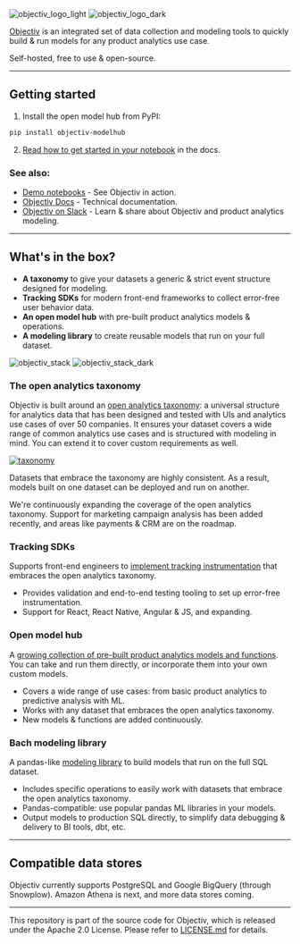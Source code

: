 <img src="https://user-images.githubusercontent.com/82152911/159266790-19e0e3d4-0d10-4c58-9da7-16edde9ec05a.svg#gh-light-mode-only" alt="objectiv_logo_light" title="Objectiv Logo">
<img src="https://user-images.githubusercontent.com/82152911/159266895-39f52604-83c1-438d-96bd-9a6d66e74b08.svg#gh-dark-mode-only" alt="objectiv_logo_dark" title="Objectiv Logo">


[Objectiv](https://objectiv.io/) is an integrated set of data collection and modeling tools to quickly build & run models for any product analytics use case.

Self-hosted, free to use & open-source.

---

## Getting started

1. Install the open model hub from PyPI:

```sh
pip install objectiv-modelhub
```

2. [Read how to get started in your notebook](https://objectiv.io/docs/modeling/get-started-in-your-notebook/) in the docs.

### See also:

* [Demo notebooks](https://objectiv.io/docs/modeling/example-notebooks) - See Objectiv in action.
* [Objectiv Docs](https://www.objectiv.io/docs) - Technical documentation.
* [Objectiv on Slack](https://objectiv.io/join-slack) - Learn & share about Objectiv and product analytics modeling.

---

## What's in the box?

* **A taxonomy** to give your datasets a generic & strict event structure designed for modeling.
* **Tracking SDKs** for modern front-end frameworks to collect error-free user behavior data.
* **An open model hub** with pre-built product analytics models & operations.
* **A modeling library** to create reusable models that run on your full dataset.

![objectiv_stack](https://user-images.githubusercontent.com/920184/180789710-94e7bf9c-f081-4a0f-9637-3edf6fe5f501.svg#gh-light-mode-only "Objectiv Stack")
![objectiv_stack_dark](https://user-images.githubusercontent.com/920184/180790336-4143f099-dee3-4e83-8fb2-5a71d35169bb.svg#gh-dark-mode-only "Objectiv Stack")

### The open analytics taxonomy

Objectiv is built around an [open analytics taxonomy](https://www.objectiv.io/docs/taxonomy): a universal structure for analytics data that has been designed and tested with UIs and analytics use cases of over 50 companies. It ensures your dataset covers a wide range of common analytics use cases and is structured with modeling in mind. You can extend it to cover custom requirements as well.

[![taxonomy](https://user-images.githubusercontent.com/82152911/162000133-1eea0192-c882-4121-a866-8c1a3f8ffee3.svg)](https://www.objectiv.io/docs/taxonomy)

Datasets that embrace the taxonomy are highly consistent. As a result, models built on one dataset can be deployed and run on another.

We're continuously expanding the coverage of the open analytics taxonomy. Support for marketing campaign analysis has been added recently, and areas like payments & CRM are on the roadmap.

### Tracking SDKs

Supports front-end engineers to [implement tracking instrumentation](https://www.objectiv.io/docs/tracking) that embraces the open analytics taxonomy.

* Provides validation and end-to-end testing tooling to set up error-free instrumentation.
* Support for React, React Native, Angular & JS, and expanding.
 
### Open model hub

A [growing collection of pre-built product analytics models and functions](https://objectiv.io/docs/modeling/open-model-hub/). You can take and run them directly, or incorporate them into your own custom models.

* Covers a wide range of use cases: from basic product analytics to predictive analysis with ML.
* Works with any dataset that embraces the open analytics taxonomy.
* New models & functions are added continuously.

### Bach modeling library

A pandas-like [modeling library](https://www.objectiv.io/docs/modeling/bach/) to build models that run on the full SQL dataset.

* Includes specific operations to easily work with datasets that embrace the open analytics taxonomy.
* Pandas-compatible: use popular pandas ML libraries in your models.
* Output models to production SQL directly, to simplify data debugging & delivery to BI tools, dbt, etc. 

---

## Compatible data stores

Objectiv currently supports PostgreSQL and Google BigQuery (through Snowplow).  Amazon Athena is next, and more data stores coming.

---

This repository is part of the source code for Objectiv, which is released under the Apache 2.0 License. Please refer to [LICENSE.md](LICENSE.md) for details.
